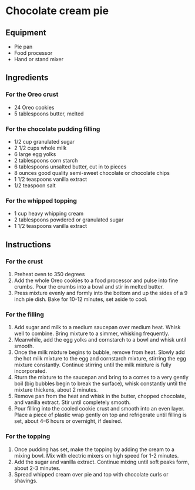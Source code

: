 # Chocolate cream pie

## Equipment

- Pie pan
- Food processor
- Hand or stand mixer

## Ingredients

### For the Oreo crust
- 24 Oreo cookies
- 5 tablespoons butter, melted

### For the chocolate pudding filling
- 1/2 cup granulated sugar
- 2 1/2 cups whole milk
- 6 large egg yolks
- 2 tablespoons corn starch
- 6 tablespoons unsalted butter, cut in to pieces
- 8 ounces good quality semi-sweet chocolate or chocolate chips
- 1 1/2 teaspoons vanilla extract
- 1/2 teaspoon salt

### For the whipped topping
- 1 cup heavy whipping cream
- 2 tablespoons powdered or granulated sugar
- 1 1/2 teaspoons vanilla extract

## Instructions

### For the crust
1. Preheat oven to 350 degrees
2. Add the whole Oreo cookies to a food processor and pulse into fine crumbs.  Pour the crumbs into a bowl and stir in melted butter. 
3. Press mixture evenly and formly into the bottom and up the sides of a 9 inch pie dish.  Bake for 10-12 minutes, set aside to cool.

### For the filling
1. Add sugar and milk to a medium saucepan over medium heat.  Whisk well to combine. Bring mixture to a simmer, whisking frequently.
2. Meanwhile, add the egg yolks and cornstarch to a bowl and whisk until smooth. 
3. Once the milk mixture begins to bubble, remove from heat.  Slowly add the hot milk mixture to the egg and cornstarch mixture, stirring the egg mixture constantly.  Continue stirring until the milk mixture is fully incorporated.
4. Rturn the mixture to the saucepan and bring to a comes to a very gently boil (big bubbles begin to break the surface), whisk constantly until the mixture thickens, about 2 minutes.
5. Remove pan from the heat and whisk in the butter, chopped chocolate, and vanilla extract. Stir until completely smooth.
6. Pour filling into the cooled cookie crust and smooth into an even layer. Place a piece of plastic wrap gently on top and refrigerate until filling is set, about 4–6 hours or overnight, if desired. 

### For the topping
1. Once pudding has set, make the topping by adding the cream to a mixing bowl. Mix with electric mixers on high speed for 1-2 minutes. 
2. Add the sugar and vanilla extract. Continue mixing until soft peaks form, about 2-3 minutes. 
3. Spread whipped cream over pie and top with chocolate curls or shavings.
